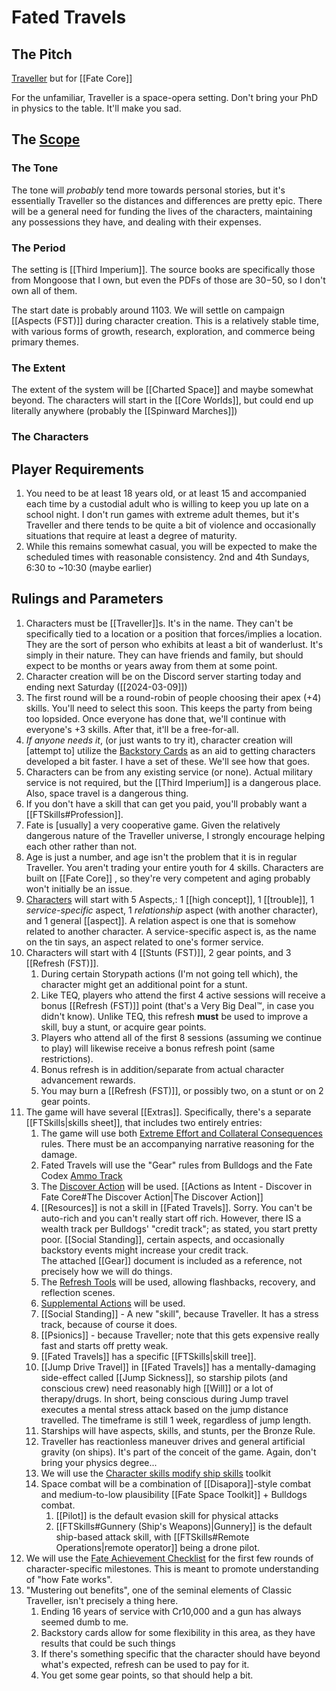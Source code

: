 # Fated Travels

## The Pitch

[Traveller](https://wiki.travellerrpg.com/Main_Page) but for [[Fate Core]]

For the unfamiliar, Traveller is a space-opera setting.  Don't bring your PhD in physics to the table.  It'll make you sad.


## The [Scope](https://fate-srd.com/fate-space-toolkit/creating-fate-space-game#defining-the-setting)

### The Tone

The tone will _probably_ tend more towards personal stories, but it's essentially Traveller so the distances and differences are pretty epic.  There will be a general need for funding the lives of the characters, maintaining any possessions they have, and dealing with their expenses. 

### The Period

The setting is [[Third Imperium]].  The source books are specifically those from Mongoose that I own, but even the PDFs of those are $30-$50, so I don't own all of them.  

The start date is probably around 1103.  We will settle on campaign [[Aspects (FST)]] during character creation.  This is a relatively stable time, with various forms of growth, research, exploration, and commerce being primary themes.

### The Extent

The extent of the system will be [[Charted Space]] and maybe somewhat beyond.  The characters will start in the [[Core Worlds]], but could end up literally anywhere (probably the [[Spinward Marches]])

### The Characters

## Player Requirements

1. You need to be at least 18 years old, or at least 15 and accompanied each time by a custodial adult who is willing to keep you up late on a school night.  I don't run games with extreme adult themes, but it's Traveller and there tends to be quite a bit of violence and occasionally situations that require at least a degree of maturity.
2. While this remains somewhat casual, you will be expected to make the scheduled times with reasonable consistency.  2nd and 4th Sundays, 6:30 to ~10:30 (maybe earlier)


## Rulings and Parameters

1. Characters must be [[Traveller]]s.  It's in the name.  They can't be specifically tied to a location or a position that forces/implies a location.  They are the sort of person who exhibits at least a bit of wanderlust.  It's simply in their nature.  They can have friends and family, but should expect to be months or years away from them at some point.
2. Character creation will be on the Discord server starting today and ending next Saturday ([[2024-03-09]])
3. The first round will be a round-robin of people choosing their apex (+4) skills.  You'll need to select this soon.  This keeps the party from being too lopsided.  Once everyone has done that, we'll continue with everyone's +3 skills.  After that, it'll be a free-for-all.
4. _If anyone needs it_, (or just wants to try it), character creation will [attempt to] utilize the [Backstory Cards](https://preview.drivethrurpg.com/en/publisher/3019/galileo-games/category/34739/backstory-cards) as an aid to getting characters developed a bit faster.  I have a set of these.  We'll see how that goes.
5. Characters can be from any existing service (or none).  Actual military service is not required, but the [[Third Imperium]] is a dangerous place.  Also, space travel is a dangerous thing.
6. If you don't have a skill that can get you paid, you'll probably want a [[FTSkills#Profession]].
7. Fate is [usually] a very cooperative game.  Given the relatively dangerous nature of the Traveller universe, I strongly encourage helping each other rather than not.
8. Age is just a number, and age isn't the problem that it is in regular Traveller.  You aren't trading your entire youth for 4 skills.  Characters are built on [[Fate Core]] , so they're very competent and aging probably won't initially be an issue.
9. [Characters](https://fate-srd.com/fate-core/your-character-idea) will start with 5 Aspects,: 1 [[high concept]], 1 [[trouble]], 1  _service-specific_ aspect, 1 _relationship_ aspect (with another character), and 1 general [[aspect]].
      A relation aspect is one that is somehow related to another character.  A service-specific aspect is, as the name on the tin says, an aspect related to one's former service.
10. Characters will start with 4 [[Stunts (FST)]], 2 gear points, and 3 [[Refresh (FST)]].
	1. During certain Storypath actions (I'm not going tell which), the character might get an additional point for a stunt.
	2. Like TEQ, players who attend the first 4 active sessions will receive a bonus [[Refresh (FST)]] point (that's a Very Big Deal™, in case you didn't know).  Unlike TEQ, this refresh **must** be used to improve a skill, buy a stunt, or acquire gear points.
	3. Players who attend all of the first 8 sessions (assuming we continue to play) will likewise receive a bonus refresh point (same restrictions).  
	4. Bonus refresh is in addition/separate from actual character advancement rewards.
	5. You may burn a [[Refresh (FST)]], or possibly two, on a stunt or on 2 gear points.
11. The game will have several [[Extras]].  Specifically, there's a separate [[FTSkills|skills sheet]], that includes two entirely entries:
	1. The game will use both [Extreme Effort and Collateral Consequences](https://fate-srd.com/fate-system-toolkit/consequences#alternate-uses-for-consequences) rules.  There must be an accompanying narrative reasoning for the damage.
	2. Fated Travels will use the "Gear" rules from Bulldogs and the Fate Codex [Ammo Track](https://fate-srd.com/fate-codex/lock-and-load-using-ammo-fate#the-ammo-track)
	3. The [Discover Action](https://fate-srd.com/fate-codex/actions-intent-discover-fate-core) will be used. [[Actions as Intent - Discover in Fate Core#The Discover Action|The Discover Action]]
	4. [[Resources]] is not a skill in [[Fated Travels]].  Sorry.  You can't be auto-rich and you can't really start off rich.  However, there IS a wealth track per Bulldogs' "credit track"; as stated, you start pretty poor.  [[Social Standing]], certain aspects, and occasionally backstory events might increase your credit track.<br/>The attached [[Gear]] document is included as a reference, not precisely how we will do things.  
	5. The [Refresh Tools](https://fate-srd.com/fate-system-toolkit/refresh) will be used, allowing flashbacks, recovery, and reflection scenes. 
	6. [Supplemental Actions](https://fate-srd.com/fate-system-toolkit/supplemental-actions) will be used.
	7. [[Social Standing]] - A new "skill", because Traveller.  It has a stress track, because of course it does. 
	8. [[Psionics]] - because Traveller; note that this gets expensive really fast and starts off pretty weak.
	9. [[Fated Travels]] has a specific [[FTSkills|skill tree]].
	10. [[Jump Drive Travel]] in [[Fated Travels]] has a mentally-damaging side-effect called [[Jump Sickness]], so starship pilots (and conscious crew) need reasonably high [[Will]] or a lot of therapy/drugs.  In short, being conscious during Jump travel executes a mental stress attack based on the jump distance travelled.  The timeframe is still 1 week, regardless of jump length.
	11. Starships will have aspects, skills, and stunts, per the Bronze Rule.
	12. Traveller has reactionless maneuver drives and general artificial gravity (on ships).  It's part of the conceit of the game.  Again, don't bring your physics degree...
	13. We will use the [Character skills modify ship skills](https://fate-srd.com/fate-space-toolkit/statting-spaceships#character-skills-modify-ship-skills) toolkit
	14. Space combat will be a combination of [[Disapora]]-style combat and medium-to-low plausibility [[Fate Space Toolkit]] + Bulldogs combat.
		1. [[Pilot]] is the default evasion skill for physical attacks
		2. [[FTSkills#Gunnery (Ship's Weapons)|Gunnery]]  is the default ship-based attack skill, with [[FTSkills#Remote Operations|remote operator]]  being a drone pilot.
12. We will use the [Fate Achievement Checklist](https://fate-srd.com/downloads/Fate-Achievements.pdf) for the first few rounds of character-specific milestones.  This is meant to promote understanding of "how Fate works".
13. "Mustering out benefits", one of the seminal elements of Classic Traveller, isn't precisely a thing here.  
	1. Ending 16 years of service with Cr10,000 and a gun has always seemed dumb to me.
	2. Backstory cards allow for some flexibility in this area, as they have results that could be such things
	3. If there's something specific that the character should have beyond what's expected, refresh can be used to pay for it.
	4. You get some gear points, so that should help a bit.

